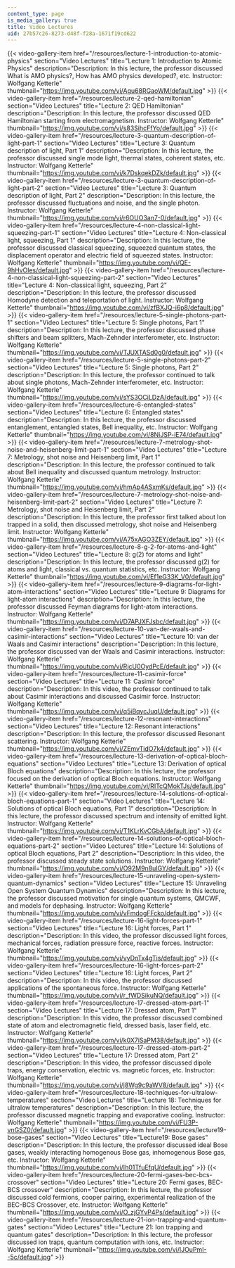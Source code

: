 ```yaml
---
content_type: page
is_media_gallery: true
title: Video Lectures
uid: 27b57c26-8273-d48f-f28a-1671f19cd622
---
```

{{< video-gallery-item href="/resources/lecture-1-introduction-to-atomic-physics" section="Video Lectures" title="Lecture 1: Introduction to Atomic Physics" description="Description: In this lecture, the professor discussed What is AMO physics?, How has AMO physics developed?, etc. Instructor: Wolfgang Ketterle" thumbnail="https://img.youtube.com/vi/Agu68RGaoWM/default.jpg" >}} {{< video-gallery-item href="/resources/lecture-2-qed-hamiltonian" section="Video Lectures" title="Lecture 2: QED Hamiltonian" description="Description: In this lecture, the professor discussed QED Hamiltonian starting from electromagnetism. Instructor: Wolfgang Ketterle" thumbnail="https://img.youtube.com/vi/s83SihcFfYo/default.jpg" >}} {{< video-gallery-item href="/resources/lecture-3-quantum-description-of-light-part-1" section="Video Lectures" title="Lecture 3: Quantum description of light, Part 1" description="Description: In this lecture, the professor discussed single mode light, thermal states, coherent states, etc. Instructor: Wolfgang Ketterle" thumbnail="https://img.youtube.com/vi/k7DskqekDZk/default.jpg" >}} {{< video-gallery-item href="/resources/lecture-3-quantum-description-of-light-part-2" section="Video Lectures" title="Lecture 3: Quantum description of light, Part 2" description="Description: In this lecture, the professor discussed fluctuations and noise, and the single photon. Instructor: Wolfgang Ketterle" thumbnail="https://img.youtube.com/vi/r6OUO3an7-0/default.jpg" >}} {{< video-gallery-item href="/resources/lecture-4-non-classical-light-squeezing-part-1" section="Video Lectures" title="Lecture 4: Non-classical light, squeezing, Part 1" description="Description: In this lecture, the professor discussed classical squeezing, squeezed quantum states, the displacement operator and electric field of squeezed states. Instructor: Wolfgang Ketterle" thumbnail="https://img.youtube.com/vi/QE-9hHvOles/default.jpg" >}} {{< video-gallery-item href="/resources/lecture-4-non-classical-light-squeezing-part-2" section="Video Lectures" title="Lecture 4: Non-classical light, squeezing, Part 2" description="Description: In this lecture, the professor discussed Homodyne detection and teleportation of light. Instructor: Wolfgang Ketterle" thumbnail="https://img.youtube.com/vi/zfBXJQ-i6p8/default.jpg" >}} {{< video-gallery-item href="/resources/lecture-5-single-photons-part-1" section="Video Lectures" title="Lecture 5: Single photons, Part 1" description="Description: In this lecture, the professor discussed phase shifters and beam splitters, Mach-Zehnder interferometer, etc. Instructor: Wolfgang Ketterle" thumbnail="https://img.youtube.com/vi/TJUXTASd0g0/default.jpg" >}} {{< video-gallery-item href="/resources/lecture-5-single-photons-part-2" section="Video Lectures" title="Lecture 5: Single photons, Part 2" description="Description: In this lecture, the professor continued to talk about single photons, Mach-Zehnder interferometer, etc. Instructor: Wolfgang Ketterle" thumbnail="https://img.youtube.com/vi/sYS3OCiLDzA/default.jpg" >}} {{< video-gallery-item href="/resources/lecture-6-entangled-states" section="Video Lectures" title="Lecture 6: Entangled states" description="Description: In this lecture, the professor discussed entanglement, entangled states, Bell inequality, etc. Instructor: Wolfgang Ketterle" thumbnail="https://img.youtube.com/vi/8NiJSP-iE74/default.jpg" >}} {{< video-gallery-item href="/resources/lecture-7-metrology-shot-noise-and-heisenberg-limit-part-1" section="Video Lectures" title="Lecture 7: Metrology, shot noise and Heisenberg limit, Part 1" description="Description: In this lecture, the professor continued to talk about Bell inequality and discussed quantum metrology. Instructor: Wolfgang Ketterle" thumbnail="https://img.youtube.com/vi/hmAp4ASxmKs/default.jpg" >}} {{< video-gallery-item href="/resources/lecture-7-metrology-shot-noise-and-heisenberg-limit-part-2" section="Video Lectures" title="Lecture 7: Metrology, shot noise and Heisenberg limit, Part 2" description="Description: In this lecture, the professor first talked about Ion trapped in a solid, then discussed metrology, shot noise and Heisenberg limit. Instructor: Wolfgang Ketterle" thumbnail="https://img.youtube.com/vi/A75xAGO3ZEY/default.jpg" >}} {{< video-gallery-item href="/resources/lecture-8-g-2-for-atoms-and-light" section="Video Lectures" title="Lecture 8: g(2) for atoms and light" description="Description: In this lecture, the professor discussed g(2) for atoms and light, classical vs. quantum statistics, etc. Instructor: Wolfgang Ketterle" thumbnail="https://img.youtube.com/vi/Ef1eG33K_V0/default.jpg" >}} {{< video-gallery-item href="/resources/lecture-9-diagrams-for-light-atom-interactions" section="Video Lectures" title="Lecture 9: Diagrams for light-atom interactions" description="Description: In this lecture, the professor discussed Feyman diagrams for light-atom interactions. Instructor: Wolfgang Ketterle" thumbnail="https://img.youtube.com/vi/D7APJXFJsbc/default.jpg" >}} {{< video-gallery-item href="/resources/lecture-10-van-der-waals-and-casimir-interactions" section="Video Lectures" title="Lecture 10: van der Waals and Casimir interactions" description="Description: In this lecture, the professor discussed van der Waals and Casimir interactions. Instructor: Wolfgang Ketterle" thumbnail="https://img.youtube.com/vi/RjcU0OydPcE/default.jpg" >}} {{< video-gallery-item href="/resources/lecture-11-casimir-force" section="Video Lectures" title="Lecture 11: Casimir force" description="Description: In this video, the professor continued to talk about Casimir interactions and discussed Casimir force. Instructor: Wolfgang Ketterle" thumbnail="https://img.youtube.com/vi/q5iBqycJuqU/default.jpg" >}} {{< video-gallery-item href="/resources/lecture-12-resonant-interactions" section="Video Lectures" title="Lecture 12: Resonant interactions" description="Description: In this lecture, the professor discussed Resonant scattering. Instructor: Wolfgang Ketterle" thumbnail="https://img.youtube.com/vi/ZEmvTidO7k4/default.jpg" >}} {{< video-gallery-item href="/resources/lecture-13-derivation-of-optical-bloch-equations" section="Video Lectures" title="Lecture 13: Derivation of optical Bloch equations" description="Description: In this lecture, the professor focused on the derivation of optical Bloch equations. Instructor: Wolfgang Ketterle" thumbnail="https://img.youtube.com/vi/RITcQMokTJs/default.jpg" >}} {{< video-gallery-item href="/resources/lecture-14-solutions-of-optical-bloch-equations-part-1" section="Video Lectures" title="Lecture 14: Solutions of optical Bloch equations, Part 1" description="Description: In this lecture, the professor discussed spectrum and intensity of emitted light. Instructor: Wolfgang Ketterle" thumbnail="https://img.youtube.com/vi/T1KLrKvCGbA/default.jpg" >}} {{< video-gallery-item href="/resources/lecture-14-solutions-of-optical-bloch-equations-part-2" section="Video Lectures" title="Lecture 14: Solutions of optical Bloch equations, Part 2" description="Description: In this video, the professor discussed steady state solutions. Instructor: Wolfgang Ketterle" thumbnail="https://img.youtube.com/vi/O92M9n8uIGY/default.jpg" >}} {{< video-gallery-item href="/resources/lecture-15-unraveling-open-system-quantum-dynamics" section="Video Lectures" title="Lecture 15: Unraveling Open System Quantum Dynamics" description="Description: In this lecture, the professor discussed motivation for single quantum systems, QMCWF, and models for dephasing. Instructor: Wolfgang Ketterle" thumbnail="https://img.youtube.com/vi/vFmdogFFcko/default.jpg" >}} {{< video-gallery-item href="/resources/lecture-16-light-forces-part-1" section="Video Lectures" title="Lecture 16: Light forces, Part 1" description="Description: In this video, the professor discussed light forces, mechanical forces, radiation pressure force, reactive forces. Instructor: Wolfgang Ketterle" thumbnail="https://img.youtube.com/vi/vyDnTx4gTis/default.jpg" >}} {{< video-gallery-item href="/resources/lecture-16-light-forces-part-2" section="Video Lectures" title="Lecture 16: Light forces, Part 2" description="Description: In this video, the professor discussed applications of the spontaneous force. Instructor: Wolfgang Ketterle" thumbnail="https://img.youtube.com/vi/r_fWDSikuNQ/default.jpg" >}} {{< video-gallery-item href="/resources/lecture-17-dressed-atom-part-1" section="Video Lectures" title="Lecture 17: Dressed atom, Part 1" description="Description: In this video, the professor discussed combined state of atom and electromagnetic field, dressed basis, laser field, etc. Instructor: Wolfgang Ketterle" thumbnail="https://img.youtube.com/vi/k0X7iSaPM38/default.jpg" >}} {{< video-gallery-item href="/resources/lecture-17-dressed-atom-part-2" section="Video Lectures" title="Lecture 17: Dressed atom, Part 2" description="Description: In this video, the professor discussed dipole traps, energy conservation, electric vs. magnetic forces, etc. Instructor: Wolfgang Ketterle" thumbnail="https://img.youtube.com/vi/j8Wg9c9aWV8/default.jpg" >}} {{< video-gallery-item href="/resources/lecture-18-techniques-for-ultralow-temperatures" section="Video Lectures" title="Lecture 18: Techniques for ultralow temperatures" description="Description: In this lecture, the professor discussed magnetic trapping and evaporative cooling. Instructor: Wolfgang Ketterle" thumbnail="https://img.youtube.com/vi/FU3P-vnGSZ0/default.jpg" >}} {{< video-gallery-item href="/resources/lecture19-bose-gases" section="Video Lectures" title="Lecture19: Bose gases" description="Description: In this lecture, the professor discussed ideal Bose gases, weakly interacting homogenous Bose gas, inhomogenous Bose gas, etc. Instructor: Wolfgang Ketterle" thumbnail="https://img.youtube.com/vi/Ih01TfuEfqU/default.jpg" >}} {{< video-gallery-item href="/resources/lecture-20-fermi-gases-bec-bcs-crossover" section="Video Lectures" title="Lecture 20: Fermi gases, BEC-BCS crossover" description="Description: In this lecture, the professor discussed cold fermions, cooper pairing, experimental realization of the BEC-BCS Crossover, etc. Instructor: Wolfgang Ketterle" thumbnail="https://img.youtube.com/vi/O_zjGYvP4Ps/default.jpg" >}} {{< video-gallery-item href="/resources/lecture-21-ion-trapping-and-quantum-gates" section="Video Lectures" title="Lecture 21: Ion trapping and quantum gates" description="Description: In this lecture, the professor discussed ion traps, quantum computation with ions, etc. Instructor: Wolfgang Ketterle" thumbnail="https://img.youtube.com/vi/lJOuPmI--5c/default.jpg" >}}